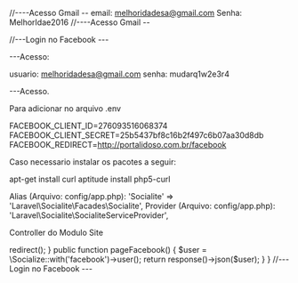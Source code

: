 //----Acesso Gmail --
email: melhoridadesa@gmail.com
Senha: MelhorIdae2016
//----Acesso Gmail --


//---Login no Facebook ---


---Acesso:

usuario: melhoridadesa@gmail.com
senha: mudarq1w2e3r4

---Acesso.

Para adicionar no arquivo .env

FACEBOOK_CLIENT_ID=276093516068374
FACEBOOK_CLIENT_SECRET=25b5437bf8c16b2f497c6b07aa30d8db
FACEBOOK_REDIRECT=http://portalidoso.com.br/facebook

Caso necessario instalar os pacotes a seguir:

apt-get install curl
aptitude install php5-curl

Alias (Arquivo: config/app.php): 'Socialite' => 'Laravel\Socialite\Facades\Socialite',
Provider (Arquivo: config/app.php): 'Laravel\Socialite\SocialiteServiceProvider',


Controller do Modulo Site

<?php

namespace Modules\Site\Http\Controllers;

use Pingpong\Modules\Routing\Controller;

class FacebookController extends Controller
{
	public function login()
	{
		return \Socialize::with('facebook')->redirect();
	}
	public function pageFacebook()
	{
		$user = \Socialize::with('facebook')->user();
		return response()->json($user);
	}
}


//--- Login no Facebook ---
